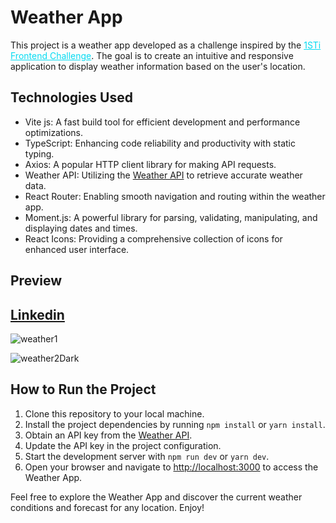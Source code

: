 
<html>

<body>
  <h1>Weather App</h1>

  <p>This project is a weather app developed as a challenge inspired by the <a href="https://github.com/1STi/desafio-frontend/" target="_blank" style="color: #05DBF2;">1STi Frontend Challenge</a>. The goal is to create an intuitive and responsive application to display weather information based on the user's location.</p>

  <h2>Technologies Used</h2>
  <ul>
    <li><span class="highlight">Vite js</span>: A fast build tool for efficient development and performance optimizations.</li>
    <li><span class="highlight">TypeScript</span>: Enhancing code reliability and productivity with static typing.</li>
    <li><span class="highlight">Axios</span>: A popular HTTP client library for making API requests.</li>
    <li><span class="highlight">Weather API</span>: Utilizing the <a href="https://www.weatherapi.com/docs/" target="_blank" class="highlight">Weather API</a> to retrieve accurate weather data.</li>
    <li>React Router: Enabling smooth navigation and routing within the weather app.</li>
    <li>Moment.js: A powerful library for parsing, validating, manipulating, and displaying dates and times.</li>
    <li>React Icons: Providing a comprehensive collection of icons for enhanced user interface.</li>
  </ul>

  <h2>Preview</h2>
  <!-- Add your screenshot here -->
  
  <h2>
    <a href="https://www.linkedin.com/posts/luciano-mendes-horta_webdevelopment-weatherapp-typescript-activity-7066141384092622848-j1Jz?utm_source=share&utm_medium=member_desktop">Linkedin</a>
  </h2>
  
![weather1](https://github.com/auadmendes/weather/assets/5294488/6da0224e-1814-4043-a21d-2c74ed25e054)

![weather2Dark](https://github.com/auadmendes/weather/assets/5294488/f8e45e1a-dedc-4cfb-8cf9-cf3e689de30f)

  

  <h2>How to Run the Project</h2>
  <ol>
    <li>Clone this repository to your local machine.</li>
    <li>Install the project dependencies by running <code>npm install</code> or <code>yarn install</code>.</li>
    <li>Obtain an API key from the <a href="https://www.weatherapi.com/" target="_blank" class="highlight">Weather API</a>.</li>
    <li>Update the API key in the project configuration.</li>
    <li>Start the development server with <code>npm run dev</code> or <code>yarn dev</code>.</li>
    <li>Open your browser and navigate to <a href="http://localhost:3000" target="_blank" class="highlight">http://localhost:3000</a> to access the Weather App.</li>
  </ol>

  <p>Feel free to explore the Weather App and discover the current weather conditions and forecast for any location. Enjoy!</p>
</body>
</html>
